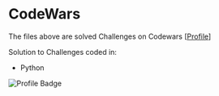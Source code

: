 # CodeWars
The files above are solved Challenges on Codewars [[Profile](https://www.codewars.com/users/markgacoka)]

Solution to Challenges coded in:
* Python

![Profile Badge](https://www.codewars.com/users/markgacoka/badges/large)
